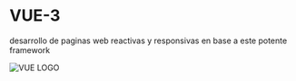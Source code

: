 # VUE-3
desarrollo de paginas web reactivas y responsivas en base a este potente framework


![VUE LOGO](https://miro.medium.com/v2/resize:fit:1400/1*-nDzThtUdUrV3HqhQp_LaA.png)
